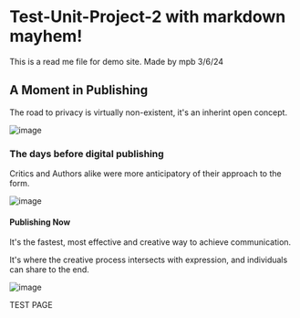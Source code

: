 # Test-Unit-Project-2 with markdown mayhem!
This is a read me file for demo site. Made by mpb 3/6/24

  ## A Moment in Publishing

<p> The road to privacy is virtually non-existent, it's an inherint open concept. </p>


 ![image](https://github.com/mlp070/test-Unit-Project-2/assets/162502952/c789ed2b-d9b6-4c67-84a0-b5c8d495f8fc)

   ### The days before digital publishing
 
 <p> Critics and Authors alike were more anticipatory of their approach to the form. </p>

 ![image](https://github.com/mlp070/test-Unit-Project-2/assets/162502952/bad0ac9a-3251-4285-8750-44e7892b659c)

  #### Publishing Now 
  
  <p> It's the fastest, most effective and creative way to achieve communication.
 <p> It's where the creative process intersects with expression, and individuals can share to the end.</p>
 
![image](https://github.com/mlp070/test-Unit-Project-2/assets/162502952/b6837f24-f621-41e6-a11e-b586e2e87919)

</html>
 <p> TEST PAGE </p>
